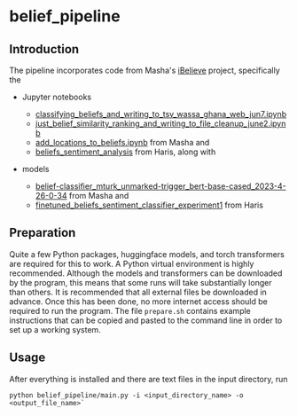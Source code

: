 # belief_pipeline

## Introduction

The pipeline incorporates code from Masha's [iBelieve](https://github.com/maxaalexeeva/iBelieve) project, specifically the

* Jupyter notebooks
    * [classifying_beliefs_and_writing_to_tsv_wassa_ghana_web_jun7.ipynb](https://github.com/maxaalexeeva/iBelieve/blob/main/belief_ranking/classifying_beliefs_and_writing_to_tsv_wassa_ghana_web_jun7.ipynb)
    * [just_belief_similarity_ranking_and_writing_to_file_cleanup_june2.ipynb](https://github.com/maxaalexeeva/iBelieve/blob/main/belief_ranking/just_belief_similarity_ranking_and_writing_to_file_cleanup_june2.ipynb)
    * [add_locations_to_beliefs.ipynb](https://github.com/maxaalexeeva/iBelieve/blob/main/belief_ranking/add_locations_to_beliefs.ipynb) from Masha and
    * [beliefs_sentiment_analysis](https://github.com/maxaalexeeva/iBelieve/blob/main/belief_sentiments/beliefs_sentiment_analysis.ipynb) from Haris, along with

* models
    * [belief-classifier_mturk_unmarked-trigger_bert-base-cased_2023-4-26-0-34](https://huggingface.co/maxaalexeeva/belief-classifier_mturk_unmarked-trigger_bert-base-cased_2023-4-26-0-34) from Masha and
    * [finetuned_beliefs_sentiment_classifier_experiment1](https://huggingface.co/hriaz/finetuned_beliefs_sentiment_classifier_experiment1) from Haris

## Preparation

Quite a few Python packages, huggingface models, and torch transformers are required for this to work.  A Python virtual environment is highly recommended.  Although the models and transformers can be downloaded by the program, this means that some runs will take substantially longer than others.  It is recommended that all external files be downloaded in advance.  Once this has been done, no more internet access should be required to run the program.  The file `prepare.sh` contains example instructions that can be copied and pasted to the command line in order to set up a working system.

## Usage

After everything is installed and there are text files in the input directory, run 

```
python belief_pipeline/main.py -i <input_directory_name> -o <output_file_name>`
```

